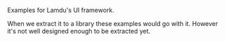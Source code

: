 Examples for Lamdu's UI framework.

When we extract it to a library these examples would go with it.
However it's not well designed enough to be extracted yet.
